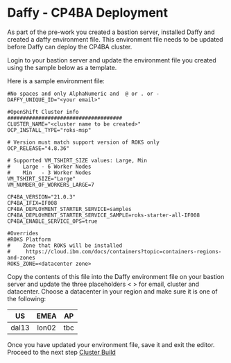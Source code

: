 # Daffy - CP4BA Deployment 

As part of the pre-work you created a bastion server, installed Daffy and created a daffy environment file. 
This environment file needs to be updated before Daffy can deploy the CP4BA cluster.

Login to your bastion server and update the environment file you created using the sample below as a template.

Here is a sample environment file:
```
#No spaces and only AlphaNumeric and  @ or . or -
DAFFY_UNIQUE_ID="<your email>" 

#OpenShift Cluster info
#####################################
CLUSTER_NAME="<cluster name to be created>"
OCP_INSTALL_TYPE="roks-msp"

# Version must match support version of ROKS only
OCP_RELEASE="4.8.36"

# Supported VM_TSHIRT_SIZE values: Large, Min
#    Large - 6 Worker Nodes
#    Min   - 3 Worker Nodes
VM_TSHIRT_SIZE="Large"
VM_NUMBER_OF_WORKERS_LARGE=7

CP4BA_VERSION="21.0.3"
CP4BA_IFIX=IF008
CP4BA_DEPLOYMENT_STARTER_SERVICE=samples
CP4BA_DEPLOYMENT_STARTER_SERVICE_SAMPLE=roks-starter-all-IF008
CP4BA_ENABLE_SERVICE_OPS=true

#Overrides
#ROKS Platform
#    Zone that ROKS will be installed
#     https://cloud.ibm.com/docs/containers?topic=containers-regions-and-zones
ROKS_ZONE=<datacenter zone>
```
Copy the contents of this file into the Daffy environment file on your bastion server and update the three 
placeholders < > for email, cluster and datacenter. Choose a datacenter in your region and make sure it is one 
of the following:

| US | EMEA | AP |
|:--:|:----:|:----:|
| dal13 | lon02 | tbc |

Once you have updated your environment file, save it and exit the editor. Proceed to the next step [Cluster Build](cluster.md)
